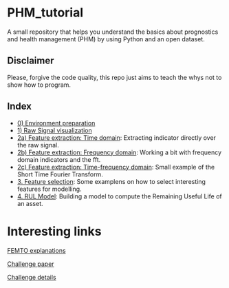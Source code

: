 # PHM_tutorial

A small repository that helps you understand the basics about prognostics and health management (PHM) by using Python and an open dataset.

## Disclaimer

Please, forgive the code quality, this repo just aims to teach the whys not to show how to program. 

## Index 

- [0) Environment preparation]()
- [1) Raw Signal visualization]()
- [2a) Feature extraction: Time domain](): Extracting indicator directly over the raw signal.
- [2b) Feature extraction: Frequency domain](): Working a bit with frequency domain indicators and the fft.
- [2c) Feature extraction: Time-frequency domain](src/02.C_Feature_Extraction_III_time-frequency.ipynb): Small example of the Short Time Fourier Transform.
- [3. Feature selection](src/03_Feature_selection.ipynb): Some examplens on how to select interesting features for modelling.
- [4. RUL Model](src/04_Modelling.ipynb): Building a model to compute the Remaining Useful Life of an asset. 
 
# Interesting links

[FEMTO explanations](https://yanncalec.github.io/dpmhm/datasets/femto/)

[Challenge paper](https://hal.science/hal-00719503/file/PHM33.pdf)

[Challenge details](https://github.com/wkzs111/phm-ieee-2012-data-challenge-dataset/blob/master/IEEEPHM2012-Challenge-Details.pdf)

